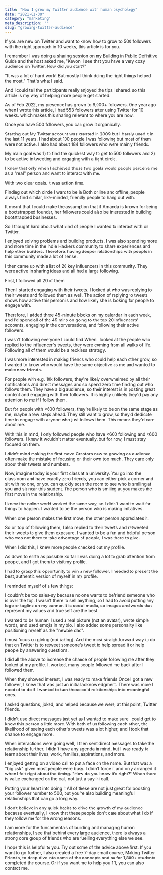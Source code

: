 ```yaml
---
title: "How I grew my Twitter audience with human psychology"
date: "2021-01-30"
category: "marketing"
meta_description: ""
slug: "growing-twitter-audience"
---
```


If you are new on Twitter and want to know how to grow to 500 followers with the right approach in 10 weeks, this article is for you.

I remember I was doing a sharing session on my Building in Public Definitive Guide and the host asked me, "Kevon, I see that you have a very cozy audience on Twitter. How did you start?"

"It was a lot of hard work! But mostly I think doing the right things helped the most." That's what I said.

And I could tell the participants really enjoyed the tips I shared, so this article is my way of helping more people get started.

As of Feb 2022, my presence has grown to 9,000+ followers. One year ago when I wrote this article, I had 553 followers after using Twitter for 10 weeks. which makes this sharing relevant to where you are now.



Once you have 500 followers, you can grow it organically.

Starting out‍
My Twitter account was created in 2009 but I barely used it in the last 11 years. I had about 100 people I was following but most of them were not active. I also had about 184 followers who were mainly friends.

My main goal was 1) to find the quickest way to get to 500 followers and 2) to be active in tweeting and engaging with a tight circle.

I knew that only when I achieved these two goals would people perceive me as a "real" person and want to interact with me.

With two clear goals, it was action time.‍

Finding out which circle I want to be in‍
Both online and offline, people always find similar, like-minded, friendly people to hang out with.

It meant that I could make the assumption that if Amanda is known for being a bootstrapped founder, her followers could also be interested in building bootstrapped businesses.

So I thought hard about what kind of people I wanted to interact with on Twitter.

I enjoyed solving problems and building products. I was also spending more and more time in the Indie Hackers community to share experiences and help other builders. Therefore, having deeper relationships with people in this community made a lot of sense.

I then came up with a list of 20 key influencers in this community. They were active in sharing ideas and all had a large following.

First, I followed all 20 of them.

Then I started engaging with their tweets. I looked at who was replying to their tweets and followed them as well. The action of replying to tweets shows how active this person is and how likely she is looking for people to engage with.

Therefore, I added three 45-minute blocks on my calendar in each week, and I'd spend all of the 45 mins on going to the top 20 influencers' accounts, engaging in the conversations, and following their active followers.‍

I wasn't following everyone I could find‍
When I looked at the people who replied to the influencer's tweets, they were coming from all walks of life. Following all of them would be a reckless strategy.

I was more interested in making friends who could help each other grow, so I wanted to know who would have the same objective as me and wanted to make new friends.

For people with e.g. 10k followers, they're likely overwhelmed by all their notifications and direct messages and so spend zero time finding out who follows them. They have a big audience, so their interest is in posting great content and engaging with their followers. It is highly unlikely they'd pay any attention to me if I follow them.

But for people with <600 followers, they're likely to be on the same stage as me, maybe a few steps ahead. They still want to grow, so they'd dedicate time to engage with anyone who just follows them. This means they'd care about me.‍

With this in mind, I only followed people who have <600 following and <600 followers. I knew it wouldn't matter eventually, but for now, I must stay focused on them.

I didn't mind making the first move‍
Creators new to growing an audience often make the mistake of focusing on their own too much. They care only about their tweets and numbers.

Now, imagine today is your first class at a university. You go into the classroom and have exactly zero friends, you can either pick a corner and sit with no one, or you can quickly scan the room to see who is smiling at you and sit near this student. The person who is smiling at you makes the first move in the relationship.

I knew the online world worked the same way, so I didn't want to wait for things to happen. I wanted to be the person who is making initiatives.

When one person makes the first move, the other person appreciates it.

So on top of following them, I also replied to their tweets and retweeted their tweets to give them exposure. I wanted to be a fun and helpful person who was not there to take advantage of people, I was there to give.

When I did this, I knew more people checked out my profile.‍

As down to earth as possible‍
So far I was doing a lot to grab attention from people, and I got them to visit my profile.

I had to grasp this opportunity to win a new follower. I needed to present the best, authentic version of myself in my profile.

I reminded myself of a few things:

I couldn't be too sales-sy because no one wants to befriend someone who is over the top. I wasn't there to sell anything, so I had to avoid putting any logo or tagline on my banner. It is social media, so images and words that represent my values and true self are the best.

I wanted to be human. I used a real picture (not an avatar), wrote simple words, and used emojis in my bio. I also added some personality like positioning myself as the "newbie dad".

I must focus on giving (not taking). And the most straightforward way to do that on Twitter is to retweet someone's tweet to help spread it or help people by answering questions.

I did all the above to increase the chance of people following me after they looked at my profile. It worked, many people followed me back after I followed them.‍

When they showed interest, I was ready to make friends‍
Once I got a new follower, I knew that was just an initial acknowledgment. There was more I needed to do if I wanted to turn these cold relationships into meaningful ones.

I asked questions, joked, and helped because we were, at this point, Twitter friends.

I didn't use direct messages just yet as I wanted to make sure I could get to know this person a little more. With both of us following each other, the likelihood of seeing each other's tweets was a lot higher, and I took that chance to engage more.

When interactions were going well, I then sent direct messages to take the relationship further. I didn't have any agenda in mind, but I was ready to learn about their lives, work, families, aspirations, and more.

I enjoyed getting on a video call to put a face on the name. But that was a "big ask" given most people were busy. I didn't force it and only arranged it when I felt right about the timing. "How do you know it's right?" When there is value exchanged on the call, not just a say-hi call.

Putting your heart into doing it
All of these are not just great for boosting your follower number to 500, but you're also building meaningful relationships that can go a long way.

I don't believe in any quick hacks to drive the growth of my audience because eventually, I know that these people don't care about what I do if they follow me for the wrong reasons.

I am more for the fundamentals of building and managing human relationships, I see that behind every large audience, there is always a strong core group of friends who are fuelling everything else we see.

I hope this is helpful to you. Try out some of the advice above first. If you want to go further, I also created a free 7-day email course, Making Twitter Friends, to deep dive into some of the concepts and so far 1,800+ students completed the course. Or if you want me to help you 1:1, you can also contact me.